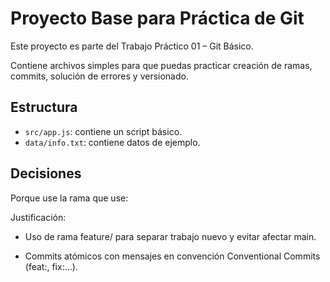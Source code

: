 # Proyecto Base para Práctica de Git

Este proyecto es parte del Trabajo Práctico 01 – Git Básico.

Contiene archivos simples para que puedas practicar creación de ramas, commits, solución de errores y versionado.

## Estructura
- `src/app.js`: contiene un script básico.
- `data/info.txt`: contiene datos de ejemplo.

## Decisiones

Porque use la rama que use:

Justificación:

- Uso de rama feature/ para separar trabajo nuevo y evitar afectar main.

- Commits atómicos con mensajes en convención Conventional Commits (feat:, fix:…).



